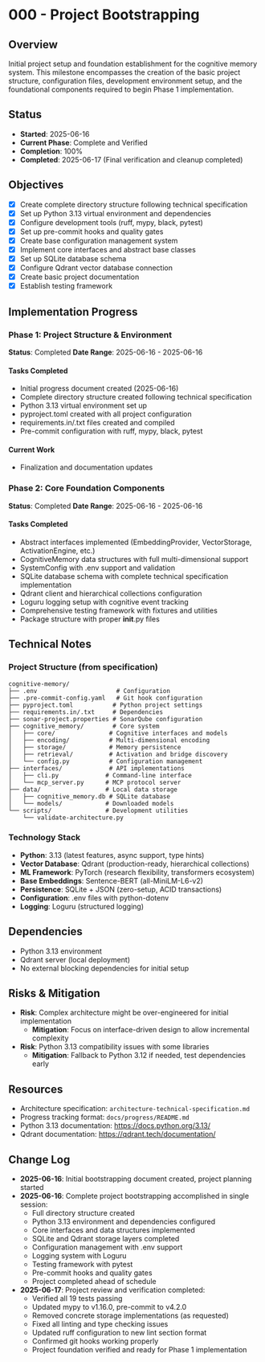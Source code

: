 # 000 - Project Bootstrapping

## Overview
Initial project setup and foundation establishment for the cognitive memory system. This milestone encompasses the creation of the basic project structure, configuration files, development environment setup, and the foundational components required to begin Phase 1 implementation.

## Status
- **Started**: 2025-06-16
- **Current Phase**: Complete and Verified
- **Completion**: 100%
- **Completed**: 2025-06-17 (Final verification and cleanup completed)

## Objectives
- [x] Create complete directory structure following technical specification
- [x] Set up Python 3.13 virtual environment and dependencies
- [x] Configure development tools (ruff, mypy, black, pytest)
- [x] Set up pre-commit hooks and quality gates
- [x] Create base configuration management system
- [x] Implement core interfaces and abstract base classes
- [x] Set up SQLite database schema
- [x] Configure Qdrant vector database connection
- [x] Create basic project documentation
- [x] Establish testing framework

## Implementation Progress

### Phase 1: Project Structure & Environment
**Status**: Completed
**Date Range**: 2025-06-16 - 2025-06-16

#### Tasks Completed
- Initial progress document created (2025-06-16)
- Complete directory structure created following technical specification
- Python 3.13 virtual environment set up
- pyproject.toml created with all project configuration
- requirements.in/.txt files created and compiled
- Pre-commit configuration with ruff, mypy, black, pytest

#### Current Work
- Finalization and documentation updates

### Phase 2: Core Foundation Components
**Status**: Completed
**Date Range**: 2025-06-16 - 2025-06-16

#### Tasks Completed
- Abstract interfaces implemented (EmbeddingProvider, VectorStorage, ActivationEngine, etc.)
- CognitiveMemory data structures with full multi-dimensional support
- SystemConfig with .env support and validation
- SQLite database schema with complete technical specification implementation
- Qdrant client and hierarchical collections configuration
- Loguru logging setup with cognitive event tracking
- Comprehensive testing framework with fixtures and utilities
- Package structure with proper __init__.py files

## Technical Notes

### Project Structure (from specification)
```
cognitive-memory/
├── .env                      # Configuration
├── .pre-commit-config.yaml   # Git hook configuration
├── pyproject.toml           # Python project settings
├── requirements.in/.txt     # Dependencies
├── sonar-project.properties # SonarQube configuration
├── cognitive_memory/        # Core system
│   ├── core/               # Cognitive interfaces and models
│   ├── encoding/           # Multi-dimensional encoding
│   ├── storage/            # Memory persistence
│   ├── retrieval/          # Activation and bridge discovery
│   └── config.py           # Configuration management
├── interfaces/             # API implementations
│   ├── cli.py             # Command-line interface
│   └── mcp_server.py      # MCP protocol server
├── data/                  # Local data storage
│   ├── cognitive_memory.db # SQLite database
│   └── models/            # Downloaded models
└── scripts/               # Development utilities
    └── validate-architecture.py
```

### Technology Stack
- **Python**: 3.13 (latest features, async support, type hints)
- **Vector Database**: Qdrant (production-ready, hierarchical collections)
- **ML Framework**: PyTorch (research flexibility, transformers ecosystem)
- **Base Embeddings**: Sentence-BERT (all-MiniLM-L6-v2)
- **Persistence**: SQLite + JSON (zero-setup, ACID transactions)
- **Configuration**: .env files with python-dotenv
- **Logging**: Loguru (structured logging)

## Dependencies
- Python 3.13 environment
- Qdrant server (local deployment)
- No external blocking dependencies for initial setup

## Risks & Mitigation
- **Risk**: Complex architecture might be over-engineered for initial implementation
  - **Mitigation**: Focus on interface-driven design to allow incremental complexity
- **Risk**: Python 3.13 compatibility issues with some libraries
  - **Mitigation**: Fallback to Python 3.12 if needed, test dependencies early

## Resources
- Architecture specification: `architecture-technical-specification.md`
- Progress tracking format: `docs/progress/README.md`
- Python 3.13 documentation: https://docs.python.org/3.13/
- Qdrant documentation: https://qdrant.tech/documentation/

## Change Log
- **2025-06-16**: Initial bootstrapping document created, project planning started
- **2025-06-16**: Complete project bootstrapping accomplished in single session:
  - Full directory structure created
  - Python 3.13 environment and dependencies configured
  - Core interfaces and data structures implemented
  - SQLite and Qdrant storage layers completed
  - Configuration management with .env support
  - Logging system with Loguru
  - Testing framework with pytest
  - Pre-commit hooks and quality gates
  - Project completed ahead of schedule
- **2025-06-17**: Project review and verification completed:
  - Verified all 19 tests passing
  - Updated mypy to v1.16.0, pre-commit to v4.2.0
  - Removed concrete storage implementations (as requested)
  - Fixed all linting and type checking issues
  - Updated ruff configuration to new lint section format
  - Confirmed git hooks working properly
  - Project foundation verified and ready for Phase 1 implementation
